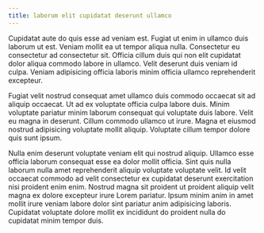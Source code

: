 ```yaml
---
title: laborum elit cupidatat deserunt ullamco
---
```


Cupidatat aute do quis esse ad veniam est. Fugiat ut enim in ullamco duis laborum ut est. Veniam mollit ea ut tempor aliqua nulla. Consectetur eu consectetur ad consectetur sit. Officia cillum duis qui non elit cupidatat dolor aliqua commodo labore in ullamco. Velit deserunt duis veniam id culpa. Veniam adipisicing officia laboris minim officia ullamco reprehenderit excepteur.

Fugiat velit nostrud consequat amet ullamco duis commodo occaecat sit ad aliquip occaecat. Ut ad ex voluptate officia culpa labore duis. Minim voluptate pariatur minim laborum consequat qui voluptate duis labore. Velit eu magna in deserunt. Cillum commodo ullamco ut irure. Magna et eiusmod nostrud adipisicing voluptate mollit aliquip. Voluptate cillum tempor dolore quis sunt ipsum.

Nulla enim deserunt voluptate veniam elit qui nostrud aliquip. Ullamco esse officia laborum consequat esse ea dolor mollit officia. Sint quis nulla laborum nulla amet reprehenderit aliquip voluptate voluptate velit. Id velit occaecat commodo ad velit consectetur ex cupidatat deserunt exercitation nisi proident enim enim. Nostrud magna sit proident ut proident aliquip velit magna ex dolore excepteur irure Lorem pariatur. Ipsum minim anim in amet mollit irure veniam labore dolor sint pariatur anim adipisicing laboris. Cupidatat voluptate dolore mollit ex incididunt do proident nulla do cupidatat minim tempor duis.